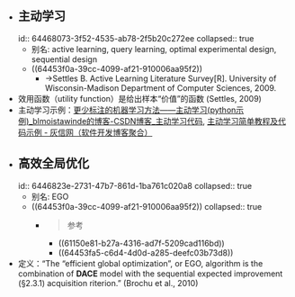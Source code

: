 - ## 主动学习
  id:: 64468073-3f52-4535-ab78-2f5b20c272ee
  collapsed:: true
	- 别名: active learning, query learning, optimal experimental design, sequential design
	- ((64453f0a-39cc-4099-af21-910006aa95f2))
		- ->Settles B. Active Learning Literature Survey[R]. University of Wisconsin-Madison Department of Computer Sciences, 2009.
- 效用函数（utility function）是给出样本“价值”的函数 (Settles, 2009)
- 主动学习示例：[更少标注的机器学习方法——主动学习(python示例)_blmoistawinde的博客-CSDN博客_主动学习代码](https://blog.csdn.net/blmoistawinde/article/details/84994719), [主动学习简单教程及代码示例 - 灰信网（软件开发博客聚合）](https://www.freesion.com/article/15391273422/)
- ## 高效全局优化
  id:: 6446823e-2731-47b7-861d-1ba761c020a8
  collapsed:: true
	- 别名: EGO
	- ((64453f0a-39cc-4099-af21-910006aa95f2))
	  collapsed:: true
		- >参考
			- ((61150e81-b27a-4316-ad7f-5209cad116bd))
			- ((64453fa5-c6d4-4d0d-a285-deefc03b73d8))
- 定义：“The “efficient global optimization”, or EGO, algorithm is the combination of **DACE** model with the sequential expected improvement (§2.3.1) acquisition riterion.” (Brochu et al., 2010)